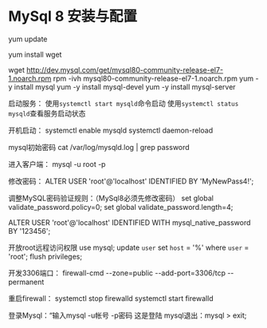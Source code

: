 # MySql 8 安装与配置

yum update

yum install wget

wget http://dev.mysql.com/get/mysql80-community-release-el7-1.noarch.rpm
rpm -ivh mysql80-community-release-el7-1.noarch.rpm
yum -y install mysql
yum -y install mysql-devel
yum -y install mysql-server

启动服务：
使用`systemctl start mysqld`命令启动
使用`systemctl status mysqld`查看服务启动状态

开机启动：
systemctl enable mysqld
systemctl daemon-reload

mysql初始密码
cat /var/log/mysqld.log | grep password

进入客户端：
mysql -u root -p

修改密码：
ALTER USER 'root'@'localhost' IDENTIFIED BY 'MyNewPass4!';

调整MySQL密码验证规则：（MySql8必须先修改密码）
set global validate_password.policy=0;
set global validate_password.length=4;

ALTER USER 'root'@'localhost' IDENTIFIED WITH mysql_native_password BY '123456';

开放root远程访问权限
use mysql;
update `user` set `host` = '%' where `user` = 'root';
flush privileges;

开发3306端口：
firewall-cmd --zone=public --add-port=3306/tcp --permanent

重启firewall：
systemctl stop firewalld
systemctl start firewalld

登录Mysql：“输入mysql -u帐号 -p密码 这是登陆
mysql退出：mysql > exit;